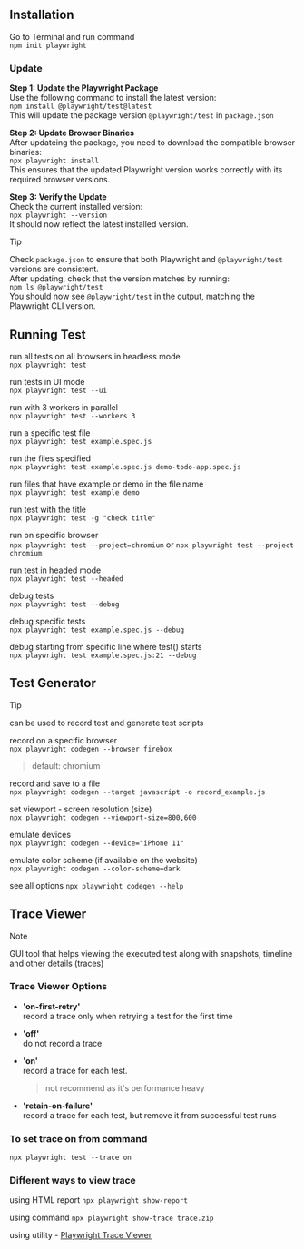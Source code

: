 ## Installation
Go to Terminal and run command\
`npm init playwright`


### Update
**Step 1: Update the Playwright Package**\
Use the following command to install the latest version:\
`npm install @playwright/test@latest`\
This will update the package version `@playwright/test` in `package.json`

**Step 2: Update Browser Binaries**\
After updateing the package, you need to download the compatible browser binaries:\
`npx playwright install`\
This ensures that the updated Playwright version works correctly with its required browser versions.

**Step 3: Verify the Update**\
Check the current installed version:\
`npx playwright --version`\
It should now reflect the latest installed version.

> [!TIP]
> Check `package.json` to ensure that both Playwright and `@playwright/test` versions are consistent.\
> After updating, check that the version matches by running:\
> `npm ls @playwright/test`\
> You should now see `@playwright/test` in the output, matching the Playwright CLI version.




## Running Test
run all tests on all browsers in headless mode\
`npx playwright test`

run tests in UI mode\
`npx playwright test --ui`

run with 3 workers in parallel\
`npx playwright test --workers 3`

run a specific test file\
`npx playwright test example.spec.js`

run the files specified\
`npx playwright test example.spec.js demo-todo-app.spec.js`

run files that have example or demo in the file name\
`npx playwright test example demo`

run test with the title\
`npx playwright test -g "check title"`

run on specific browser\
`npx playwright test --project=chromium`
or
`npx playwright test --project chromium`

run test in headed mode\
`npx playwright test --headed`

debug tests\
`npx playwright test --debug`

debug specific tests\
`npx playwright test example.spec.js --debug`

debug starting from specific line where test() starts\
`npx playwright test example.spec.js:21 --debug`




## Test Generator
> [!TIP]
> can be used to record test and generate test scripts

record on a specific browser\
`npx playwright codegen --browser firebox`
> default: chromium

record and save to a file\
`npx playwright codegen --target javascript -o record_example.js`

set viewport - screen resolution (size)\
`npx playwright codegen --viewport-size=800,600`

emulate devices\
`npx playwright codegen --device="iPhone 11"`

emulate color scheme (if available on the website)\
`npx playwright codegen --color-scheme=dark`

see all options
`npx playwright codegen --help`




## Trace Viewer
> [!NOTE]
> GUI tool that helps viewing the executed test along with snapshots, timeline and other details (traces)

### Trace Viewer Options
- **'on-first-retry'**\
  record a trace only when retrying a test for the first time

- **'off'**\
  do not record a trace

- **'on'**\
  record a trace for each test.
  > not recommend as it's performance heavy

- **'retain-on-failure'**\
  record a trace for each test, but remove it from successful test runs


### To set trace on from command
`npx playwright test --trace on`

### Different ways to view trace
using HTML report
`npx playwright show-report`

using command
`npx playwright show-trace trace.zip`

using utility - [Playwright Trace Viewer](https://trace.playwright.dev/)
